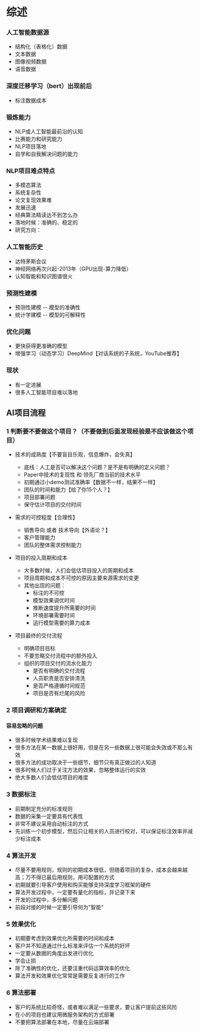 # 综述
### 人工智能数据源
- 结构化（表格化）数据
- 文本数据
- 图像视频数据
- 语音数据

### 深度迁移学习（bert）出现前后
- 标注数据成本

### 锻炼能力
- NLP或人工智能最前沿的认知
- 比赛能力和研究能力
- NLP项目落地
- 自学和自我解决问题的能力

### NLP项目难点特点
- 多模态算法
- 系统复杂性
- 论文复现效果难
- 发展迅速
- 经典算法精读达不到怎么办
- 落地时候：准确的、稳定的
- 研究方向：

### 人工智能历史
- 达特茅斯会议
- 神经网络再次兴起-2013年（GPU出现-算力降低）
- 认知智能和知识图谱很火

### 预测性建模
- 预测性建模 -- 模型的准确性
- 统计学建模 -- 模型的可解释性

### 优化问题
- 更快获得更准确的模型
- 增强学习（动态学习）DeepMind【对话系统的子系统，YouTube推荐】

### 现状
- 有一定进展
- 很多人工智能项目难以落地

## AI项目流程
### 1 判断要不要做这个项目？（不要做到后面发现经验是不应该做这个项目）
- 技术的成熟度【不要盲目乐观，信息爆炸，会失真】
    - 底线：人工是否可以解决这个问题？是不是有明确的定义问题？
    - Paper中技术的复现性 和 领先厂商当前的技术水平
    - 初期通过小demo测试准确率【数据不一样，结果不一样】
    - 团队的时间和能力【给了你15个人？】
    - 项目部署问题
    - 保守估计项目的交付时间
- 需求的可控程度【合理性】
    - 销售导向 或者 技术导向【外语论？】
    - 客户管理能力
    - 团队的整体需求控制能力
- 项目的投入周期和成本
    - 大多数时候，人们会低估项目投入的周期和成本
    - 项目周期和成本不可控的原因主要来源需求的变更
    - 其他出现的问题：
        - 标注的不可控
        - 模型效果调优时间
        - 推断速度提升所需要的时间
        - 环境部署需要时间
        - 运行模型需要的算力成本

- 项目最终的交付流程
    - 明确项目目标
    - 不要忽略交付流程中的额外投入
    - 组织的项目交付的流水化能力
        - 是否有明确的交付流程
        - 人员职责是否安排清洗
        - 是否严格遵循时间规范
        - 项目是否有烂尾的风险

### 2 项目调研和方案确定
#### 容易忽略的问题
- 很多时候学术结果难以复现
- 很多方法在某一数据上很好用，但是在另一些数据上很可能会失效或不那么有效
- 很多方法的成功取决于一些细节，细节只有真正做过的人知道
- 很多时候人们过于关注方法的效果，忽略整体运行的实效
- 绝大多数人们会低估项目的难度

### 3 数据标注
- 前期制定充分的标准规则
- 数据的采集一定要具有代表性
- 非常不建议采用自动标注的方式
- 先训练一个初步模型，然后只让相关的人员进行校对，可以保证标注效率并减少标注成本

### 4 算法开发
- 尽量不要用规则，规则的初期成本很低，但随着项目的复杂，成本会越来越高；万不得已最后用规则，用可配置的方式
- 初期就要引导客户使用和购买能够支持深度学习框架的硬件
- 算法开发过程中，一定要有量化的指标，并记录下来
- 开发的过程中，多分解问题
- 前段对接的时候一定要引导何为"智能"

### 5 效果优化
- 初期要考虑到效果优化所需要的时间和成本
- 客户并不知道通过什么标准来评估一个系统的好坏
- 一定要从数据的角度出发进行优化
- 学会止损
- 除了准确性的优化，还要注重代码运算效率的优化
- 算法开发和效果优化常常是需要反复进行的工作

### 6 算法部署
- 客户的系统比较奇怪，或者难以满足一些要求，要让客户提前这些风险
- 在小的项目也建议用微服务架构的方式部署
- 不要把算法部署在本地，尽量在云端部署
